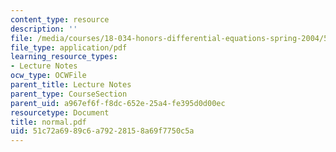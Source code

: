 ```yaml
---
content_type: resource
description: ''
file: /media/courses/18-034-honors-differential-equations-spring-2004/51c72a6989c6a79228158a69f7750c5a_normal.pdf
file_type: application/pdf
learning_resource_types:
- Lecture Notes
ocw_type: OCWFile
parent_title: Lecture Notes
parent_type: CourseSection
parent_uid: a967ef6f-f8dc-652e-25a4-fe395d0d00ec
resourcetype: Document
title: normal.pdf
uid: 51c72a69-89c6-a792-2815-8a69f7750c5a
---
```

